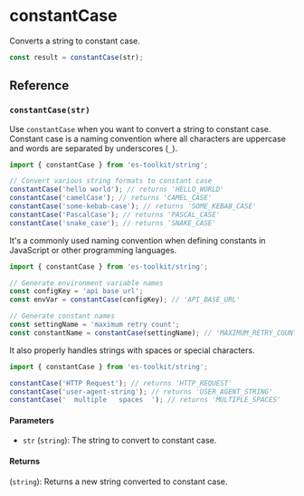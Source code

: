 # constantCase

Converts a string to constant case.

```typescript
const result = constantCase(str);
```

## Reference

### `constantCase(str)`

Use `constantCase` when you want to convert a string to constant case. Constant case is a naming convention where all characters are uppercase and words are separated by underscores (`_`).

```typescript
import { constantCase } from 'es-toolkit/string';

// Convert various string formats to constant case
constantCase('hello world'); // returns 'HELLO_WORLD'
constantCase('camelCase'); // returns 'CAMEL_CASE'
constantCase('some-kebab-case'); // returns 'SOME_KEBAB_CASE'
constantCase('PascalCase'); // returns 'PASCAL_CASE'
constantCase('snake_case'); // returns 'SNAKE_CASE'
```

It's a commonly used naming convention when defining constants in JavaScript or other programming languages.

```typescript
import { constantCase } from 'es-toolkit/string';

// Generate environment variable names
const configKey = 'api base url';
const envVar = constantCase(configKey); // 'API_BASE_URL'

// Generate constant names
const settingName = 'maximum retry count';
const constantName = constantCase(settingName); // 'MAXIMUM_RETRY_COUNT'
```

It also properly handles strings with spaces or special characters.

```typescript
import { constantCase } from 'es-toolkit/string';

constantCase('HTTP Request'); // returns 'HTTP_REQUEST'
constantCase('user-agent-string'); // returns 'USER_AGENT_STRING'
constantCase('  multiple   spaces  '); // returns 'MULTIPLE_SPACES'
```

#### Parameters

- `str` (`string`): The string to convert to constant case.

#### Returns

(`string`): Returns a new string converted to constant case.
